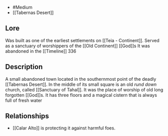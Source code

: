 - #Medium
- [[Tabernas Desert]]
## Lore
Was built as one of the earliest settlements on [[Teia - Continent]]. Served as a sanctuary of worshippers of the [[Old Continent]] [[God]]s 
It was abandoned in the [[Timeline]] 336
## Description
A small abandoned town located in the southernmost point of the deadly [[Tabernas Desert]].
In the middle of its small square is an old *rund down* church, called [[Sanctuary of Tahal]]. It was the place of worship of old long forgotten [[God]]s. It has three floors and a magical cistern that is always full of fresh water
## Relationships
- [[Calar Alto]] is protecting it against harmful foes.